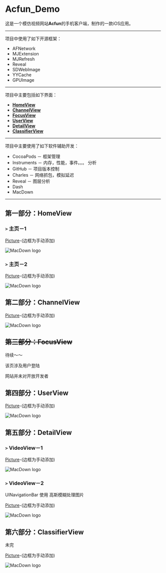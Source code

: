 # Acfun_Demo

这是一个模仿视频网站**Acfun**的手机客户端，制作的一款iOS应用。

***
项目中使用了如下开源框架：

* AFNetwork
* MJExtension
* MJRefresh
* Reveal
* SDWebImage
* YYCache
* GPUImage

***

项目中主要包括如下界面：

* [**HomeView**](#HomeView-pane)
* [**ChannelView**](#ChannelView-pane)
* [**FocusView**](#FocusView-pane)
* [**UserView**](#UserView-pane)
* [**DetailView**](#DetailView-pane)
* [**ClassifierView**](#ClassifierView-pane)

***
项目中主要使用了如下软件辅助开发：

* CocoaPods － 框架管理
* Instruments － 内存，性能，事件。。。 分析
* GitHub － 项目版本控制
* Charles － 网络抓包，模拟延迟
* Reveal － 图层分析
* Dash
* MacDown




***

## <a name="HomeView-pane"></a>第一部分：HomeView

### `>` 主页－1
[Picture](https://raw.githubusercontent.com/DeppL/MarkdownPhotoLib/master/Acfun_Demo_Pic/HomeView-1.png)-(边框为手动添加)

![MacDown logo](https://raw.githubusercontent.com/DeppL/MarkdownPhotoLib/master/Acfun_Demo_Pic/HomeView-1.png)

### `>` 主页－2
[Picture](https://raw.githubusercontent.com/DeppL/MarkdownPhotoLib/master/Acfun_Demo_Pic/HomeView-2.png)-(边框为手动添加)

![MacDown logo](https://raw.githubusercontent.com/DeppL/MarkdownPhotoLib/master/Acfun_Demo_Pic/HomeView-2.png)

## <a name="ChannelView-pane"></a>第二部分：ChannelView


[Picture](https://raw.githubusercontent.com/DeppL/MarkdownPhotoLib/master/Acfun_Demo_Pic/ChannelView.png)-(边框为手动添加)

![MacDown logo](https://raw.githubusercontent.com/DeppL/MarkdownPhotoLib/master/Acfun_Demo_Pic/ChannelView.png)

## <a name="FocusView-pane"></a><del>第三部分：FocusView</del>
待续～～

该页涉及用户登陆

网站并未对开放开发者


## <a name="UserView-pane"></a> 第四部分：UserView
[Picture](https://raw.githubusercontent.com/DeppL/MarkdownPhotoLib/master/Acfun_Demo_Pic/UserView.png)-(边框为手动添加)

![MacDown logo](https://raw.githubusercontent.com/DeppL/MarkdownPhotoLib/master/Acfun_Demo_Pic/UserView.png)


## <a name="DetailView-pane"></a> 第五部分：DetailView

### `>` VideoView－1
[Picture](https://raw.githubusercontent.com/DeppL/MarkdownPhotoLib/master/Acfun_Demo_Pic/DetailView-1.png)-(边框为手动添加)

![MacDown logo](https://raw.githubusercontent.com/DeppL/MarkdownPhotoLib/master/Acfun_Demo_Pic/DetailView-1.png)

### `>` VideoView－2
UINavigationBar 使用 高斯模糊处理图片

[Picture](https://raw.githubusercontent.com/DeppL/MarkdownPhotoLib/master/Acfun_Demo_Pic/DetailView-3.png)-(边框为手动添加)

![MacDown logo](https://raw.githubusercontent.com/DeppL/MarkdownPhotoLib/master/Acfun_Demo_Pic/DetailView-3.png)


## <a name="ClassifierView-pane"></a> 第六部分：ClassifierView
未完

[Picture](https://raw.githubusercontent.com/DeppL/MarkdownPhotoLib/master/Acfun_Demo_Pic/ClassifierView.png)-(边框为手动添加)

![MacDown logo](https://raw.githubusercontent.com/DeppL/MarkdownPhotoLib/master/Acfun_Demo_Pic/ClassifierView.png)






